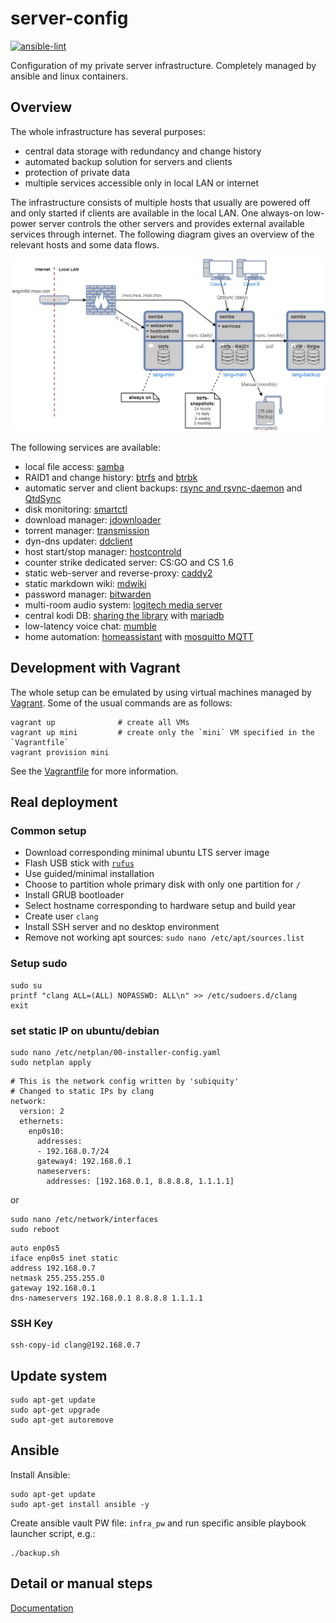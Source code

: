 server-config
=============

[![ansible-lint](https://github.com/langchr86/server-config/actions/workflows/ansible-lint.yml/badge.svg)](https://github.com/langchr86/server-config/actions/workflows/ansible-lint.yml)

Configuration of my private server infrastructure.
Completely managed by ansible and linux containers.


Overview
--------

The whole infrastructure has several purposes:

* central data storage with redundancy and change history
* automated backup solution for servers and clients
* protection of private data
* multiple services accessible only in local LAN or internet

The infrastructure consists of multiple hosts that usually are powered off
and only started if clients are available in the local LAN.
One always-on low-power server controls the other servers
and provides external available services through internet.
The following diagram gives an overview of the relevant hosts and some data flows.

![infrastructure_overview](docs/images/infrastructure_overview.png)

The following services are available:

* local file access: [samba](https://www.samba.org/)
* RAID1 and change history: [btrfs](https://btrfs.wiki.kernel.org/index.php/Main_Page)
  and [btrbk](https://github.com/digint/btrbk)
* automatic server and client backups: [rsync and rsync-daemon](https://en.wikipedia.org/wiki/Rsync)
  and [QtdSync](http://qtdtools.doering-thomas.de/)
* disk monitoring: [smartctl](https://www.smartmontools.org/)
* download manager: [jdownloader](https://jdownloader.org/)
* torrent manager: [transmission](https://transmissionbt.com/)
* dyn-dns updater: [ddclient](https://github.com/ddclient/ddclient)
* host start/stop manager: [hostcontrold](https://github.com/langchr86/hostcontrold)
* counter strike dedicated server: CS:GO and CS 1.6
* static web-server and reverse-proxy: [caddy2](https://caddyserver.com/)
* static markdown wiki: [mdwiki](http://www.mdwiki.info)
* password manager: [bitwarden](https://go.bitwarden.com/)
* multi-room audio system: [logitech media server](https://en.wikipedia.org/wiki/Logitech_Media_Server)
* central kodi DB: [sharing the library](https://kodi.wiki/view/MySQL)
  with [mariadb](https://mariadb.org/)
* low-latency voice chat: [mumble](https://www.mumble.com/)
* home automation: [homeassistant](https://www.home-assistant.io/)
  with [mosquitto MQTT](https://mosquitto.org/)


Development with Vagrant
------------------------

The whole setup can be emulated by using virtual machines managed by [Vagrant](https://www.vagrantup.com/).
Some of the usual commands are as follows:

~~~~~~
vagrant up              # create all VMs
vagrant up mini         # create only the `mini` VM specified in the `Vagrantfile`
vagrant provision mini
~~~~~~

See the [Vagrantfile](./Vagrantfile) for more information.


Real deployment
---------------

### Common setup

* Download corresponding minimal ubuntu LTS server image
* Flash USB stick with [`rufus`](https://rufus.ie/)
* Use guided/minimal installation
* Choose to partition whole primary disk with only one partition for `/`
* Install GRUB bootloader
* Select hostname corresponding to hardware setup and build year
* Create user `clang`
* Install SSH server and no desktop environment
* Remove not working apt sources: `sudo nano /etc/apt/sources.list`


###  Setup sudo

~~~
sudo su
printf "clang ALL=(ALL) NOPASSWD: ALL\n" >> /etc/sudoers.d/clang
exit
~~~


### set static IP on ubuntu/debian

~~~
sudo nano /etc/netplan/00-installer-config.yaml
sudo netplan apply
~~~

~~~
# This is the network config written by 'subiquity'
# Changed to static IPs by clang
network:
  version: 2
  ethernets:
    enp0s10:
      addresses:
      - 192.168.0.7/24
      gateway4: 192.168.0.1
      nameservers:
        addresses: [192.168.0.1, 8.8.8.8, 1.1.1.1]
~~~


or

~~~
sudo nano /etc/network/interfaces
sudo reboot
~~~

~~~
auto enp0s5
iface enp0s5 inet static
address 192.168.0.7
netmask 255.255.255.0
gateway 192.168.0.1
dns-nameservers 192.168.0.1 8.8.8.8 1.1.1.1
~~~


### SSH Key

~~~
ssh-copy-id clang@192.168.0.7
~~~


Update system
-------------

~~~
sudo apt-get update
sudo apt-get upgrade
sudo apt-get autoremove
~~~


Ansible
-------

Install Ansible:

~~~
sudo apt-get update
sudo apt-get install ansible -y
~~~

Create ansible vault PW file: `infra_pw`
and run specific ansible playbook launcher script, e.g.:

~~~
./backup.sh
~~~


Detail or manual steps
----------------------

[Documentation](/docs)
